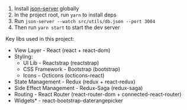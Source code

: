1. Install [json-server](https://github.com/typicode/json-server#getting-started) globally
2. In the project root, run `yarn` to install deps
3. Run `json-server --watch src/utils/db.json --port 3004`
4. Then run `yarn start` to start the dev server


Key libs used in this project:
* View Layer - React (react + react-dom)
* Styling:
  * UI Lib - Reactstrap (reactstrap)
  * CSS Framework - Bootstrap (bootstrap)
  * Icons - Octicons (octicons-react)
* State Management - Redux (redux + react-redux)
* Side Effect Management - Redux-Saga (redux-saga)
* Routing - React Router (react-router-dom + connected-react-router)
* Widgets\* - react-bootstrap-daterangepicker
